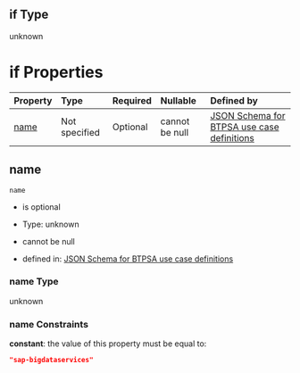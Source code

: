 ## if Type

unknown

# if Properties

| Property      | Type          | Required | Nullable       | Defined by                                                                                                                                                                                                          |
| :------------ | :------------ | :------- | :------------- | :------------------------------------------------------------------------------------------------------------------------------------------------------------------------------------------------------------------ |
| [name](#name) | Not specified | Optional | cannot be null | [JSON Schema for BTPSA use case definitions](btpsa-usecase-properties-services-items-allof-1-then-allof-101-if-properties-name.md "undefined#/properties/services/items/allOf/1/then/allOf/101/if/properties/name") |

## name



`name`

*   is optional

*   Type: unknown

*   cannot be null

*   defined in: [JSON Schema for BTPSA use case definitions](btpsa-usecase-properties-services-items-allof-1-then-allof-101-if-properties-name.md "undefined#/properties/services/items/allOf/1/then/allOf/101/if/properties/name")

### name Type

unknown

### name Constraints

**constant**: the value of this property must be equal to:

```json
"sap-bigdataservices"
```
